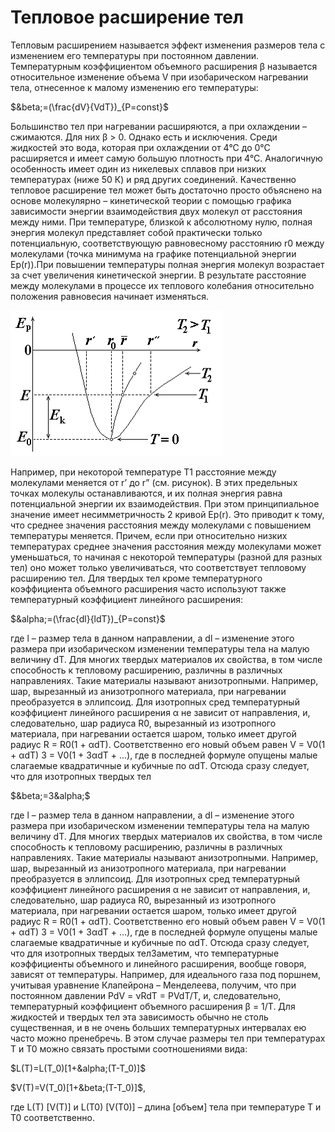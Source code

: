 # Тепловое расширение тел 

Тепловым расширением называется эффект изменения размеров тела с изменением его температуры при постоянном давлении. Температурным коэффициентом объемного расширения &beta; называется относительное изменение объема V при изобарическом нагревании тела, отнесенное к малому изменению его температуры:

$&beta;=(\frac{dV}{VdT})_{P=const}$

Большинство тел при нагревании расширяются, а при охлаждении – сжимаются. Для них β > 0. Однако есть и исключения. Среди жидкостей это вода, которая при охлаждении от 4°С до 0°С расширяется и имеет самую большую плотность при 4°С. Аналогичную особенность имеет один из никелевых сплавов при низких температурах (ниже 50 К) и ряд других соединений. Качественно тепловое расширение тел может быть достаточно просто объяснено на основе молекулярно – кинетической теории с помощью графика зависимости энергии взаимодействия двух молекул от расстояния между ними. При температуре, близкой к абсолютному нулю, полная энергия молекул представляет собой практически только потенциальную, соответствующую равновесному расстоянию r0 между молекулами (точка минимума на графике потенциальной энергии Ep(r)).При повышении температуры полная энергия молекул возрастает за счет увеличения кинетической энергии. В результате расстояние между молекулами в процессе их теплового колебания относительно положения равновесия начинает изменяться. 

![](img/Screenshot_1.png)

Например, при некоторой температуре T1 расстояние между молекулами меняется от r’ до r” (см. рисунок). В этих предельных точках молекулы останавливаются, и их полная энергия равна потенциальной энергии их взаимодействия. При этом принципиальное значение имеет несимметричность 2 кривой Ep(r). Это приводит к тому, что среднее значения расстояния между молекулами с повышением температуры меняется. Причем, если при относительно низких температурах среднее значения расстояния между молекулами может уменьшаться, то начиная с некоторой температуры (разной для разных тел) оно может только увеличиваться, что соответствует тепловому расширению тел. Для твердых тел кроме температурного коэффициента объемного расширения часто используют также температурный коэффициент линейного расширения:

$&alpha;=(\frac{dl}{ldT})_{P=const}$

где l – размер тела в данном направлении, а dl – изменение этого размера при изобарическом изменении температуры тела на малую величину dT. Для многих твердых материалов их свойства, в том числе способность к тепловому расширению, различны в различных направлениях. Такие материалы называют анизотропными. Например, шар, вырезанный из анизотропного материала, при нагревании преобразуется в эллипсоид. Для изотропных сред температурный коэффициент линейного расширения α не зависит от направления, и, следовательно, шар радиуса R0, вырезанный из изотропного материала, при нагревании остается шаром, только имеет другой радиус R = R0(1 + αdT). Соответственно его новый объем равен V = V0(1 + αdT) 3 = V0(1 + 3αdT + …), где в последней формуле опущены малые слагаемые квадратичные и кубичные по αdT. Отсюда сразу следует, что для изотропных твердых тел

$&beta;=3&alpha;$

где l – размер тела в данном направлении, а dl – изменение этого размера при изобарическом изменении температуры тела на малую величину dT. Для многих твердых материалов их свойства, в том числе способность к тепловому расширению, различны в различных направлениях. Такие материалы называют анизотропными. Например, шар, вырезанный из анизотропного материала, при нагревании преобразуется в эллипсоид. Для изотропных сред температурный коэффициент линейного расширения α не зависит от направления, и, следовательно, шар радиуса R0, вырезанный из изотропного материала, при нагревании остается шаром, только имеет другой радиус R = R0(1 + αdT). Соответственно его новый объем равен V = V0(1 + αdT) 3 = V0(1 + 3αdT + …), где в последней формуле опущены малые слагаемые квадратичные и кубичные по αdT. Отсюда сразу следует, что для изотропных твердых телЗаметим, что температурные коэффициенты объемного и линейного расширения, вообще говоря, зависят от температуры. Например, для идеального газа под поршнем, учитывая уравнение Клапейрона – Менделеева, получим, что при постоянном давлении PdV = νRdT = PVdT/T, и, следовательно, температурный коэффициент объемного расширения β = 1/Т. Для жидкостей и твердых тел эта зависимость обычно не столь существенная, и в не очень больших температурных интервалах ею часто можно пренебречь. В этом случае размеры тел при температурах T и T0 можно связать простыми соотношениями вида:

$L(T)=L(T_0)[1+&alpha;(T-T_0)]$

$V(T)=V(T_0)[1+&beta;(T-T_0)]$,

где L(T) [V(T)] и L(T0) [V(T0)] – длина [объем] тела при температуре T и T0 соответственно.
